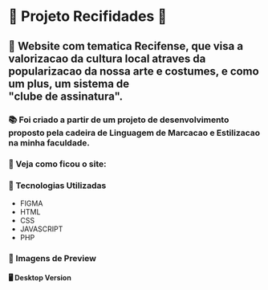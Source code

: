 # 🦀 Projeto Recifidades 🦀
## 📌 Website com tematica Recifense, que visa a valorizacao da cultura local atraves da popularizacao da nossa arte e costumes, e como um plus, um sistema de <br> "clube de assinatura".
### 📚 Foi criado a partir de um projeto de desenvolvimento proposto pela cadeira de Linguagem de Marcacao e Estilizacao na minha faculdade.
### 📲 Veja como ficou o site: 
### 📍 Tecnologias Utilizadas
- FIGMA
- HTML
- CSS
- JAVASCRIPT
- PHP
### 📍 Imagens de Preview
#### 🖥️ Desktop Version
